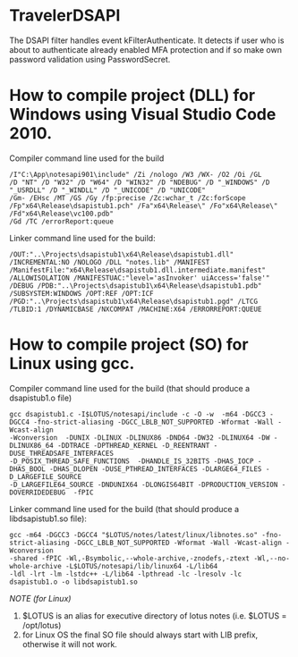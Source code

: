 # TravelerDSAPI

The DSAPI filter handles event kFilterAuthenticate. It detects if user who is about to authenticate already enabled MFA protection and if so make own password validation using PasswordSecret.

# How to compile project (DLL) for Windows using Visual Studio Code 2010.

Compiler command line used for the build

```
/I"C:\App\notesapi901\include" /Zi /nologo /W3 /WX- /O2 /Oi /GL 
/D "NT" /D "W32" /D "W64" /D "WIN32" /D "NDEBUG" /D "_WINDOWS" /D "_USRDLL" /D "_WINDLL" /D "_UNICODE" /D "UNICODE" 
/Gm- /EHsc /MT /GS /Gy /fp:precise /Zc:wchar_t /Zc:forScope /Fp"x64\Release\dsapistub1.pch" /Fa"x64\Release\" /Fo"x64\Release\" /Fd"x64\Release\vc100.pdb" 
/Gd /TC /errorReport:queue 
```

Linker command line used for the build:

```
/OUT:"..\Projects\dsapistub1\x64\Release\dsapistub1.dll" /INCREMENTAL:NO /NOLOGO /DLL "notes.lib" /MANIFEST /ManifestFile:"x64\Release\dsapistub1.dll.intermediate.manifest"
/ALLOWISOLATION /MANIFESTUAC:"level='asInvoker' uiAccess='false'" /DEBUG /PDB:"..\Projects\dsapistub1\x64\Release\dsapistub1.pdb"
/SUBSYSTEM:WINDOWS /OPT:REF /OPT:ICF /PGD:"..\Projects\dsapistub1\x64\Release\dsapistub1.pgd" /LTCG /TLBID:1 /DYNAMICBASE /NXCOMPAT /MACHINE:X64 /ERRORREPORT:QUEUE 
```

# How to compile project (SO) for Linux using gcc.

Compiler command line used for the build (that should produce a dsapistub1.o file)

```
gcc dsapistub1.c -I$LOTUS/notesapi/include -c -O -w  -m64 -DGCC3 -DGCC4 -fno-strict-aliasing -DGCC_LBLB_NOT_SUPPORTED -Wformat -Wall -Wcast-align 
-Wconversion  -DUNIX -DLINUX -DLINUX86 -DND64 -DW32 -DLINUX64 -DW -DLINUX86_64 -DDTRACE -DPTHREAD_KERNEL -D_REENTRANT -DUSE_THREADSAFE_INTERFACES 
-D_POSIX_THREAD_SAFE_FUNCTIONS  -DHANDLE_IS_32BITS -DHAS_IOCP -DHAS_BOOL -DHAS_DLOPEN -DUSE_PTHREAD_INTERFACES -DLARGE64_FILES -D_LARGEFILE_SOURCE 
-D_LARGEFILE64_SOURCE -DNDUNIX64 -DLONGIS64BIT -DPRODUCTION_VERSION -DOVERRIDEDEBUG  -fPIC
```

Linker command line used for the build (that should produce a libdsapistub1.so file):

```
gcc -m64 -DGCC3 -DGCC4 "$LOTUS/notes/latest/linux/libnotes.so" -fno-strict-aliasing -DGCC_LBLB_NOT_SUPPORTED -Wformat -Wall -Wcast-align -Wconversion 
-shared -fPIC -Wl,-Bsymbolic,--whole-archive,-znodefs,-ztext -Wl,--no-whole-archive -L$LOTUS/notesapi/lib/linux64 -L/lib64 
-ldl -lrt -lm -lstdc++ -L/lib64 -lpthread -lc -lresolv -lc dsapistub1.o -o libdsapistub1.so
```

*NOTE (for Linux)*
1. $LOTUS is an alias for executive directory of lotus notes (i.e. $LOTUS = /opt/lotus)
2. for Linux OS the final SO file should always start with LIB prefix, otherwise it will not work.
